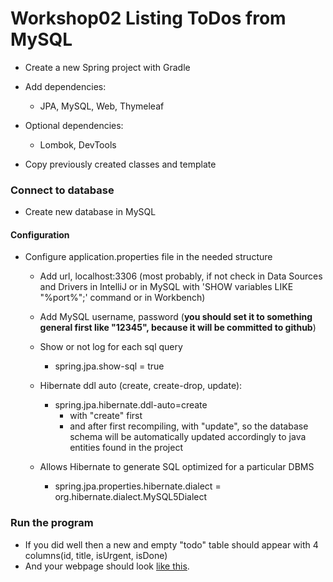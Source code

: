 # Workshop02 Listing ToDos from MySQL

- Create a new Spring project with Gradle
- Add dependencies:
  - JPA, MySQL, Web, Thymeleaf
- Optional dependencies:
  - Lombok, DevTools


- Copy previously created classes and template

### Connect to database
- Create new database in MySQL

#### Configuration
- Configure application.properties file in the needed structure
  - Add url, localhost:3306 (most probably, if not check in Data Sources and Drivers in IntelliJ or in MySQL with 'SHOW variables LIKE "%port%";' command or in Workbench)

  - Add MySQL username, password (**you should set it to something general first like "12345", because it will be committed to github**)


  - Show or not log for each sql query
    - spring.jpa.show-sql = true


  - Hibernate ddl auto (create, create-drop, update):         
    - spring.jpa.hibernate.ddl-auto=create
      - with "create" first
      - and after first recompiling, with "update", so the database schema will be automatically updated accordingly to java entities found in the project


  - Allows Hibernate to generate SQL optimized for a particular DBMS
    - spring.jpa.properties.hibernate.dialect = org.hibernate.dialect.MySQL5Dialect

### Run the program
- If you did well then a new and empty "todo" table should appear with 4 columns(id, title, isUrgent, isDone)
- And your webpage should look [like this](../assets/EmptyTodos.PNG).
